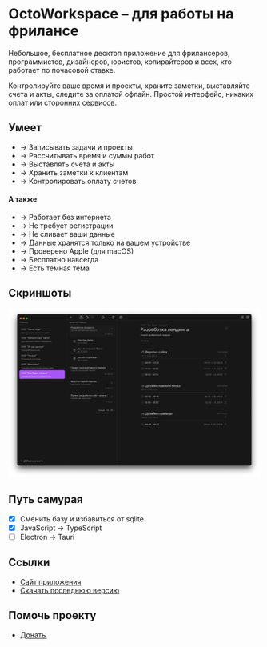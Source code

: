 # OctoWorkspace – для работы на фрилансе
Небольшое, бесплатное десктоп приложение для фрилансеров, программистов, дизайнеров, юристов, копирайтеров и всех, кто работает по почасовой ставке.

Контролируйте ваше время и проекты, храните заметки, выставляйте счета и акты, следите за оплатой офлайн. Простой интерфейс, никаких оплат или сторонних сервисов.

## Умеет
* → Записывать задачи и проекты
* → Рассчитывать время и суммы работ
* → Выставлять счета и акты
* → Хранить заметки к клиентам
* → Контролировать оплату счетов

#### А также
* → Работает без интернета
* → Не требует регистрации
* → Не сливает ваши данные
* → Данные хранятся только на вашем устройстве
* → Проверено Apple (для macOS)
* → Бесплатно навсегда
* → Есть темная тема

## Скриншоты
![Screenshot](https://raw.githubusercontent.com/uonick/octo-workspace/main/screenshot.webp)

## Путь самурая
- [x] Сменить базу и избавиться от sqlite
- [x] JavaScript → TypeScript
- [ ] Electron → Tauri

## Ссылки
* [Сайт приложения](https://octows.ru)
* [Скачать последнюю версию](https://github.com/uonick/octo-workspace/releases)

## Помочь проекту
* [Донаты​](https://yoomoney.ru/to/41001118331472)
